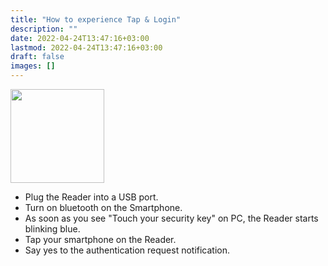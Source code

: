 ```yaml
---
title: "How to experience Tap & Login"
description: ""
date: 2022-04-24T13:47:16+03:00
lastmod: 2022-04-24T13:47:16+03:00
draft: false
images: []
---
```

<div class='d-block mb-5'>
<img src="/images/vendor/arts/tapnlogin.png" class='d-block m-auto mb-6' width="150">
</div>

<ul>
    <li>Plug the Reader into a USB port.</li>
    <li>Turn on bluetooth on the Smartphone.</li>
    <li>As soon as you see "Touch your security key" on PC, the Reader starts blinking blue.</li>
    <li>Tap your smartphone on the Reader.</li>
    <li>Say yes to the authentication request notification.</li>
</ul>


<style>@media (max-width: 480px) {.navbar, .footer { display: none; }}
h1{
    color : #4395ec;
}
</style>